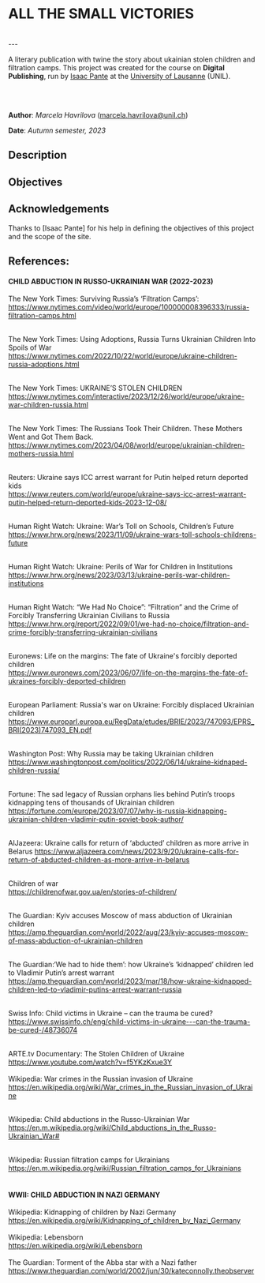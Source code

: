 # ALL THE SMALL VICTORIES
<br>
---

A literary publication with twine the story about ukainian stolen children and filtration camps.  This project was created for the course on **Digital Publishing**, run by [Isaac Pante](https://github.com/ipante) at the [University of Lausanne](https://www.unil.ch/) (UNIL).


<br><br>

**Author**: _Marcela Havrilova_ (<marcela.havrilova@unil.ch>)

**Date**: _Autumn semester, 2023_

## Description



## Objectives


## Acknowledgements

Thanks to [Isaac Pante] for his help in defining the objectives of this project and the scope of the site.


## References:

#### CHILD ABDUCTION IN RUSSO-UKRAINIAN WAR (2022-2023)

The New York Times: Surviving Russia’s ‘Filtration Camps’: <br>
https://www.nytimes.com/video/world/europe/100000008396333/russia-filtration-camps.html
<br>
<br>

The New York Times: Using Adoptions, Russia Turns Ukrainian Children Into Spoils of War <br>
https://www.nytimes.com/2022/10/22/world/europe/ukraine-children-russia-adoptions.html
<br><br>

The New York Times: UKRAINE’S STOLEN CHILDREN<br>
https://www.nytimes.com/interactive/2023/12/26/world/europe/ukraine-war-children-russia.html
<br><br>

The New York Times: The Russians Took Their Children. These Mothers Went and Got Them Back. <br>
https://www.nytimes.com/2023/04/08/world/europe/ukrainian-children-mothers-russia.html
<br><br>

Reuters: Ukraine says ICC arrest warrant for Putin helped return deported kids <br>
https://www.reuters.com/world/europe/ukraine-says-icc-arrest-warrant-putin-helped-return-deported-kids-2023-12-08/
<br><br>

Human Right Watch: Ukraine: War’s Toll on Schools, Children’s Future <br>
https://www.hrw.org/news/2023/11/09/ukraine-wars-toll-schools-childrens-future
<br><br>

Human Right Watch: Ukraine: Perils of War for Children in Institutions <br>
https://www.hrw.org/news/2023/03/13/ukraine-perils-war-children-institutions
<br><br>

Human Right Watch: “We Had No Choice”: “Filtration” and the Crime of Forcibly Transferring Ukrainian Civilians to Russia<br>
https://www.hrw.org/report/2022/09/01/we-had-no-choice/filtration-and-crime-forcibly-transferring-ukrainian-civilians
<br><br>

Euronews: Life on the margins: The fate of Ukraine's forcibly deported children<br>
https://www.euronews.com/2023/06/07/life-on-the-margins-the-fate-of-ukraines-forcibly-deported-children
<br><br>

European Parliament: Russia's war on Ukraine: Forcibly displaced Ukrainian children <br>
https://www.europarl.europa.eu/RegData/etudes/BRIE/2023/747093/EPRS_BRI(2023)747093_EN.pdf
<br><br>

Washington Post: Why Russia may be taking Ukrainian children <br>
https://www.washingtonpost.com/politics/2022/06/14/ukraine-kidnaped-children-russia/
<br><br>

Fortune: The sad legacy of Russian orphans lies behind Putin’s troops kidnapping tens of thousands of Ukrainian children <br>
https://fortune.com/europe/2023/07/07/why-is-russia-kidnapping-ukrainian-children-vladimir-putin-soviet-book-author/
<br><br>

AlJazeera: Ukraine calls for return of ‘abducted’ children as more arrive in Belarus
https://www.aljazeera.com/news/2023/9/20/ukraine-calls-for-return-of-abducted-children-as-more-arrive-in-belarus 
<br><br>


Children of war<br>
https://childrenofwar.gov.ua/en/stories-of-children/
<br><br>

The Guardian: Kyiv accuses Moscow of mass abduction of Ukrainian children <br>
https://amp.theguardian.com/world/2022/aug/23/kyiv-accuses-moscow-of-mass-abduction-of-ukrainian-children
<br><br>


The Guardian:‘We had to hide them’: how Ukraine’s ‘kidnapped’ children led to Vladimir Putin’s arrest warrant<br>
https://amp.theguardian.com/world/2023/mar/18/how-ukraine-kidnapped-children-led-to-vladimir-putins-arrest-warrant-russia
<br><br>

Swiss Info: Child victims in Ukraine – can the trauma be cured?<br>
https://www.swissinfo.ch/eng/child-victims-in-ukraine---can-the-trauma-be-cured-/48736074
<br><br>

ARTE.tv Documentary: The Stolen Children of Ukraine <br>
https://www.youtube.com/watch?v=f5YKzKxue3Y
<br>
<br>
Wikipedia: War crimes in the Russian invasion of Ukraine<br>
https://en.wikipedia.org/wiki/War_crimes_in_the_Russian_invasion_of_Ukraine
<br><br>

Wikipedia: Child abductions in the Russo-Ukrainian War<br>
https://en.m.wikipedia.org/wiki/Child_abductions_in_the_Russo-Ukrainian_War#
<br><br>

Wikipedia: Russian filtration camps for Ukrainians <br>
https://en.m.wikipedia.org/wiki/Russian_filtration_camps_for_Ukrainians
<br><br>

#### WWII: CHILD ABDUCTION IN NAZI GERMANY

Wikipedia: Kidnapping of children by Nazi Germany <br>
https://en.wikipedia.org/wiki/Kidnapping_of_children_by_Nazi_Germany
<br><br>
Wikipedia: Lebensborn <br>
https://en.wikipedia.org/wiki/Lebensborn
<br><br>
The Guardian: Torment of the Abba star with a Nazi father <br>
https://www.theguardian.com/world/2002/jun/30/kateconnolly.theobserver
<br><br>
